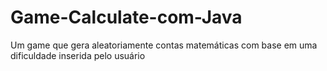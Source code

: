 # Game-Calculate-com-Java
Um game que gera aleatoriamente contas matemáticas com base em uma dificuldade inserida pelo usuário
